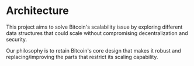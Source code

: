 # Architecture

This project aims to solve Bitcoin's scalability issue by exploring different data structures that could scale without compromising decentralization and security. 

Our philosophy is to retain Bitcoin's core design that makes it robust and replacing/improving the parts that restrict its scaling capability.